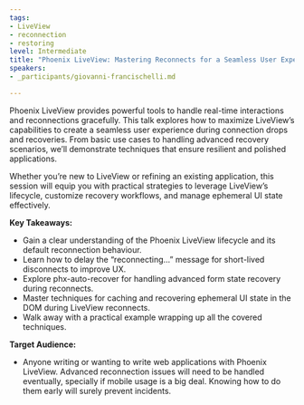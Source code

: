 ```yaml
---
tags:
- LiveView
- reconnection
- restoring
level: Intermediate
title: "Phoenix LiveView: Mastering Reconnects for a Seamless User Experience"
speakers:
- _participants/giovanni-francischelli.md

---
```

Phoenix LiveView provides powerful tools to handle real-time interactions and reconnections gracefully. This talk explores how to maximize LiveView’s capabilities to create a seamless user experience during connection drops and recoveries. From basic use cases to handling advanced recovery scenarios, we’ll demonstrate techniques that ensure resilient and polished applications.

Whether you’re new to LiveView or refining an existing application, this session will equip you with practical strategies to leverage LiveView’s lifecycle, customize recovery workflows, and manage ephemeral UI state effectively.

**Key Takeaways:**
- Gain a clear understanding of the Phoenix LiveView lifecycle and its default reconnection behaviour.
- Learn how to delay the “reconnecting…” message for short-lived disconnects to improve UX.
- Explore phx-auto-recover for handling advanced form state recovery during reconnects.
- Master techniques for caching and recovering ephemeral UI state in the DOM during LiveView reconnects.
- Walk away with a practical example wrapping up all the covered techniques.

**Target Audience:**
- Anyone writing or wanting to write web applications with Phoenix LiveView. Advanced reconnection issues will need to be handled eventually, specially if mobile usage is a big deal. Knowing how to do them early will surely prevent incidents.
